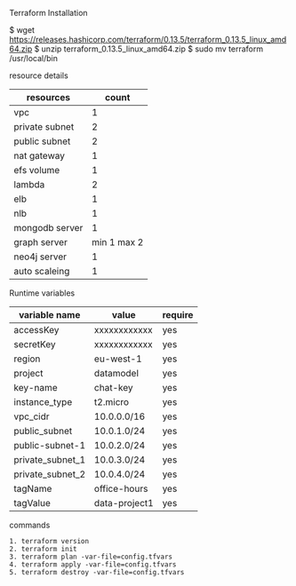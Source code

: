 Terraform Installation

$ wget https://releases.hashicorp.com/terraform/0.13.5/terraform_0.13.5_linux_amd64.zip
$ unzip terraform_0.13.5_linux_amd64.zip
$ sudo mv terraform /usr/local/bin

resource details

| resources | count | 
| --------------- | --------------- | 
| vpc | 1 | 
| private subnet  | 2 | 
| public subnet | 2 |
| nat gateway | 1 | 
| efs volume | 1 | 
| lambda | 2 | 
| elb | 1 |
| nlb | 1 |
| mongodb server | 1 | 
| graph server | min 1 max 2 | 
| neo4j server | 1 | 
| auto scaleing | 1 | 


Runtime variables

| variable name | value | require |
| --------------- | --------------- | --------------- | 
| accessKey | xxxxxxxxxxxx |  yes |
| secretKey | xxxxxxxxxxxx |  yes |
| region | eu-west-1 |  yes |
| project | datamodel |  yes |
| key-name | chat-key |  yes |
| instance_type | t2.micro |  yes |
| vpc_cidr | 10.0.0.0/16 |  yes |
| public_subnet | 10.0.1.0/24 |  yes |
| public-subnet-1 | 10.0.2.0/24 |  yes |
| private_subnet_1 | 10.0.3.0/24 |  yes |
| private_subnet_2 | 10.0.4.0/24 |  yes |
| tagName | office-hours |  yes |
| tagValue | data-project1 |  yes |


commands

    1. terraform version
    2. terraform init
    3. terraform plan -var-file=config.tfvars
    4. terraform apply -var-file=config.tfvars
    5. terraform destroy -var-file=config.tfvars
